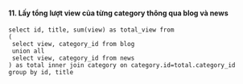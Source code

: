 #### 11. Lấy tổng lượt view của từng category thông qua blog và news
```mysql
select id, title, sum(view) as total_view from 
(
 select view, category_id from blog
 union all
 select view, category_id from news
) as total inner join category on category.id=total.category_id
group by id, title
```
